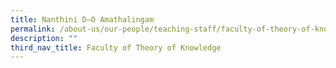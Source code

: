 ```yaml
---
title: Nanthini D–O Amathalingam
permalink: /about-us/our-people/teaching-staff/faculty-of-theory-of-knowledge/nanthini-d-o-amathalingam/
description: ""
third_nav_title: Faculty of Theory of Knowledge
---
```

